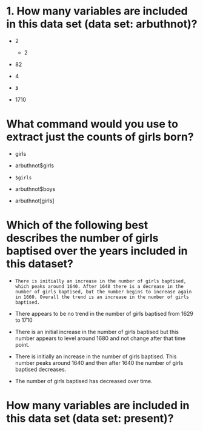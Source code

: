 
# 1. How many variables are included in this data set (data set: arbuthnot)? 
  - 2 
    - 2


   - 82


   - 4


   - **`3`**


   - 1710

# What command would you use to extract just the counts of girls born? 



  -  girls


  -  arbuthnot$girls


  -  `$girls`


  -  arbuthnot$boys


  -  arbuthnot[girls]
  
  # Which of the following best describes the number of girls baptised over the years included in this dataset? 
  
  -  `There is initially an increase in the number of girls baptised, which peaks around 1640. After 1640 there is a decrease in the number of girls baptised, but the number begins to increase again in 1660. Overall the trend is an increase in the number of girls baptised.`


  -  There appears to be no trend in the number of girls baptised from 1629 to 1710 


  -  There is an initial increase in the number of girls baptised but this number appears to level around 1680 and not change after that time point.


  -  There is initially an increase in the number of girls baptised. This number peaks around 1640 and then after 1640 the number of girls baptised decreases. 


  -  The number of girls baptised has decreased over time. 
  
  # How many variables are included in this data set (data set: present)?
  
